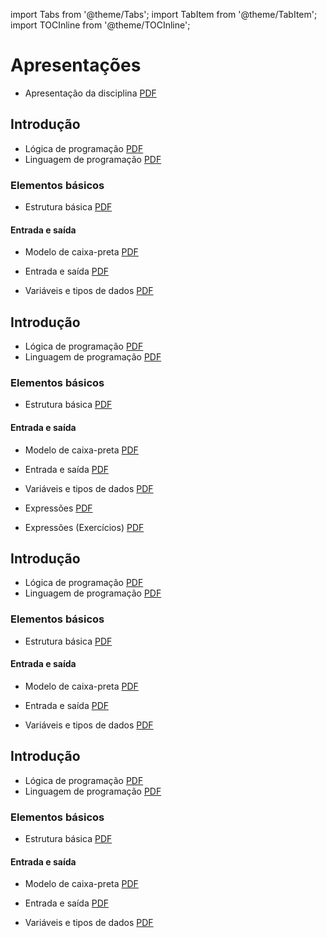 import Tabs from '@theme/Tabs';
import TabItem from '@theme/TabItem';
import TOCInline from '@theme/TOCInline';

# Apresentações

- Apresentação da disciplina [PDF](./slides/_000-intro.slides.pdf)

<Tabs groupId='language'>
<TabItem value="pseudocodigo" label="Pseudocódigo" default>

## Introdução
- Lógica de programação [PDF](pathname:///slides/Algoritmos/01-Introducao/02-Logica_de_programacao.md.pseudocodigo.slides.pdf)
- Linguagem de programação [PDF](pathname:///slides/Algoritmos/01-Introducao/03-Linguagem_de_programacao.md.pseudocodigo.slides.pdf)

### Elementos básicos
- Estrutura básica [PDF](pathname:///slides/Algoritmos/02-Basicos/01-Estrutura_basica.md.pseudocodigo.slides.pdf)

#### Entrada e saída
- Modelo de caixa-preta [PDF](pathname:///slides/Algoritmos/02-Basicos/02-Entrada_e_saida/01-Modelo_caixa_preta.md.pseudocodigo.slides.pdf)
- Entrada e saída [PDF](pathname:///slides/Algoritmos/02-Basicos/02-Entrada_e_saida/02-Entrada_saida.md.pseudocodigo.slides.pdf)


- Variáveis e tipos de dados [PDF](pathname:///slides/Algoritmos/02-Basicos/03-Variaveis_tipos_de_dados.md.pseudocodigo.slides.pdf)

</TabItem>
<TabItem value="java" label="Java">

## Introdução
- Lógica de programação [PDF](pathname:///slides/Algoritmos/01-Introducao/02-Logica_de_programacao.md.java.slides.pdf)
- Linguagem de programação [PDF](pathname:///slides/Algoritmos/01-Introducao/03-Linguagem_de_programacao.md.java.slides.pdf)

### Elementos básicos
- Estrutura básica [PDF](pathname:///slides/Algoritmos/02-Basicos/01-Estrutura_basica.md.java.slides.pdf)

#### Entrada e saída
- Modelo de caixa-preta [PDF](pathname:///slides/Algoritmos/02-Basicos/02-Entrada_e_saida/01-Modelo_caixa_preta.md.java.slides.pdf)
- Entrada e saída [PDF](pathname:///slides/Algoritmos/02-Basicos/02-Entrada_e_saida/02-Entrada_saida.md.java.slides.pdf)


- Variáveis e tipos de dados [PDF](pathname:///slides/Algoritmos/02-Basicos/03-Variaveis_tipos_de_dados.md.java.slides.pdf)
- Expressões [PDF](pathname:///slides/Algoritmos/02-Basicos/07-Expressoes.md.java.slides.pdf)
- Expressões (Exercícios) [PDF](pathname:///slides/Algoritmos/02-Basicos/Exercicios/07-Expressoes-exercicios.md.java.slides.pdf)

</TabItem>
<TabItem value="python" label="Python">

## Introdução
- Lógica de programação [PDF](pathname:///slides/Algoritmos/01-Introducao/02-Logica_de_programacao.md.python.slides.pdf)
- Linguagem de programação [PDF](pathname:///slides/Algoritmos/01-Introducao/03-Linguagem_de_programacao.md.python.slides.pdf)

### Elementos básicos
- Estrutura básica [PDF](pathname:///slides/Algoritmos/02-Basicos/01-Estrutura_basica.md.python.slides.pdf)

#### Entrada e saída
- Modelo de caixa-preta [PDF](pathname:///slides/Algoritmos/02-Basicos/02-Entrada_e_saida/01-Modelo_caixa_preta.md.python.slides.pdf)
- Entrada e saída [PDF](pathname:///slides/Algoritmos/02-Basicos/02-Entrada_e_saida/02-Entrada_saida.md.python.slides.pdf)


- Variáveis e tipos de dados [PDF](pathname:///slides/Algoritmos/02-Basicos/03-Variaveis_tipos_de_dados.md.python.slides.pdf)

</TabItem>

<TabItem value="c" label="C">

## Introdução
- Lógica de programação [PDF](pathname:///slides/Algoritmos/01-Introducao/02-Logica_de_programacao.md.c.slides.pdf)
- Linguagem de programação [PDF](pathname:///slides/Algoritmos/01-Introducao/03-Linguagem_de_programacao.md.c.slides.pdf)

### Elementos básicos
- Estrutura básica [PDF](pathname:///slides/Algoritmos/02-Basicos/01-Estrutura_basica.md.c.slides.pdf)

#### Entrada e saída
- Modelo de caixa-preta [PDF](pathname:///slides/Algoritmos/02-Basicos/02-Entrada_e_saida/01-Modelo_caixa_preta.md.c.slides.pdf)
- Entrada e saída [PDF](pathname:///slides/Algoritmos/02-Basicos/02-Entrada_e_saida/02-Entrada_saida.md.c.slides.pdf)


- Variáveis e tipos de dados [PDF](pathname:///slides/Algoritmos/02-Basicos/03-Variaveis_tipos_de_dados.md.c.slides.pdf)

</TabItem>

</Tabs>
